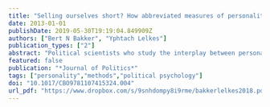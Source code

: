 ```yaml
---
title: "Selling ourselves short? How abbreviated measures of personality change the way think about personality and politics"
date: 2013-01-01
publishDate: 2019-05-30T19:19:04.849909Z
authors: ["Bert N Bakker", "Yphtach Lelkes"]
publication_types: ["2"]
abstract: "Political scientists who study the interplay between personality and politics overwhelmingly rely on short personality scales. We explore whether the length of the employed personality scales affects the criterion validity of the scales. We show that need for cognition (NfC) increases reliance on party cues, but only when a longer measure is employed. Additionally, while NfC increases reliance on policy information, the effect is more than twice as large when a longer measure is used. Finally, Big Five personality traits that have been dismissed as irrelevant to political ideology yield stronger and more consistent associations when larger batteries are employed. We also show that using high Cronbach’s alpha and factor loadings as indicators of scale quality does not improve the criterion validity of brief measures. Hence, the measurement of personality conditions the conclusions we draw about the role of personality in politics."
featured: false
publication: "*Journal of Politics*"
tags: ["personality","methods","political psychology"]
doi: "10.1017/CBO9781107415324.004"
url_pdf: "https://www.dropbox.com/s/9snhdompy8i9rme/bakkerlelkes2018.pdf?dl=1"
---
```


